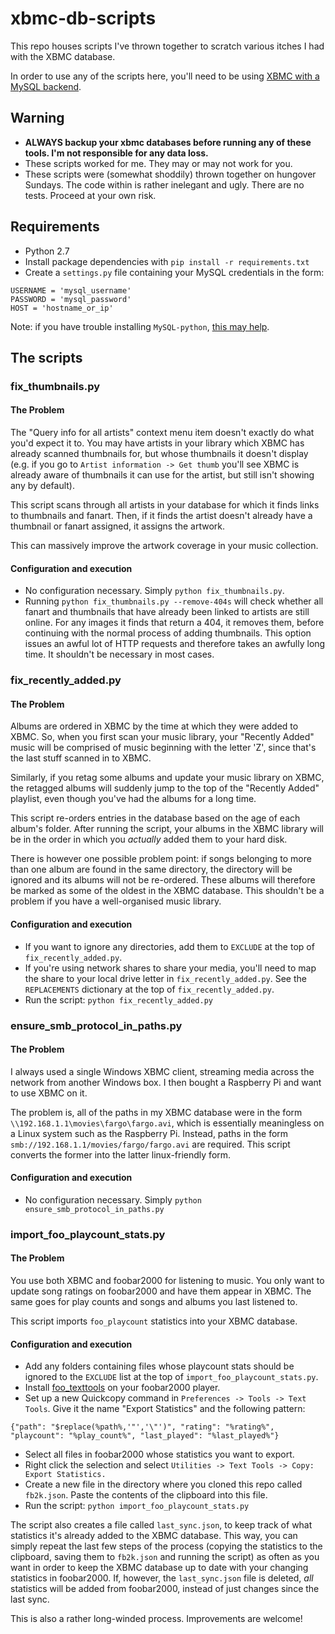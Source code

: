 xbmc-db-scripts
===============

This repo houses scripts I've thrown together to scratch various itches I had with the XBMC database. 

In order to use any of the scripts here, you'll need to be using [XBMC with a MySQL backend](http://wiki.xbmc.org/index.php?title=HOW-TO:Share_libraries_using_MySQL). 

## Warning

* __ALWAYS backup your xbmc databases before running any of these tools. I'm not responsible for any data loss.__
* These scripts worked for me. They may or may not work for you.
* These scripts were (somewhat shoddily) thrown together on hungover Sundays. The code within is rather inelegant and ugly. There are no tests. Proceed at your own risk.

## Requirements

* Python 2.7
* Install package dependencies with `pip install -r requirements.txt`
* Create a `settings.py` file containing your MySQL credentials in the form:

````
USERNAME = 'mysql_username'
PASSWORD = 'mysql_password'
HOST = 'hostname_or_ip'
````

Note: if you have trouble installing `MySQL-python`, [this may help](http://stackoverflow.com/a/7461662/221001).

## The scripts

### fix_thumbnails.py

#### The Problem

The "Query info for all artists" context menu item doesn't exactly do what you'd expect it to. You may have artists in your library which XBMC has already scanned thumbnails for, but whose thumbnails it doesn't display (e.g. if you go to `Artist information -> Get thumb` you'll see XBMC is already aware of thumbnails it can use for the artist, but still isn't showing any by default). 

This script scans through all artists in your database for which it finds links to thumbnails and fanart. Then, if it finds the artist doesn't already have a thumbnail or fanart assigned, it assigns the artwork. 

This can massively improve the artwork coverage in your music collection.

#### Configuration and execution

* No configuration necessary. Simply `python fix_thumbnails.py`.
* Running `python fix_thumbnails.py --remove-404s` will check whether all fanart and thumbnails that have already been linked to artists are still online. For any images it finds that return a 404, it removes them, before continuing with the normal process of adding thumbnails. This option issues an awful lot of HTTP requests and therefore takes an awfully long time. It shouldn't be necessary in most cases.

### fix_recently_added.py

#### The Problem

Albums are ordered in XBMC by the time at which they were added to XBMC. So, when you first scan your music library, your "Recently Added" music will be comprised of music beginning with the letter 'Z', since that's the last stuff scanned in to XBMC. 

Similarly, if you retag some albums and update your music library on XBMC, the retagged albums will suddenly jump to the top of the "Recently Added" playlist, even though you've had the albums for a long time.

This script re-orders entries in the database based on the age of each album's folder. After running the script, your albums in the XBMC library will be in the order in which you _actually_ added them to your hard disk.

There is however one possible problem point: if songs belonging to more than one album are found in the same directory, the directory will be ignored and its albums will not be re-ordered. These albums will therefore be marked as some of the oldest in the XBMC database. This shouldn't be a problem if you have a well-organised music library.

#### Configuration and execution

* If you want to ignore any directories, add them to `EXCLUDE` at the top of `fix_recently_added.py`.
* If you're using network shares to share your media, you'll need to map the share to your local drive letter in `fix_recently_added.py`. See the `REPLACEMENTS` dictionary at the top of `fix_recently_added.py`.
* Run the script: `python fix_recently_added.py`

### ensure_smb_protocol_in_paths.py

#### The Problem

I always used a single Windows XBMC client, streaming media across the network from another Windows box. I then bought a Raspberry Pi and want to use XBMC on it. 

The problem is, all of the paths in my XBMC database were in the form `\\192.168.1.1\movies\fargo\fargo.avi`, which is essentially meaningless on a Linux system such as the Raspberry Pi. Instead, paths in the form `smb://192.168.1.1/movies/fargo/fargo.avi` are required. This script converts the former into the latter linux-friendly form.

#### Configuration and execution

* No configuration necessary. Simply `python ensure_smb_protocol_in_paths.py`

### import_foo_playcount_stats.py

#### The Problem

You use both XBMC and foobar2000 for listening to music. You only want to update song ratings on foobar2000 and have them appear in XBMC. The same goes for play counts and songs and albums you last listened to. 

This script imports `foo_playcount` statistics into your XBMC database. 

#### Configuration and execution

* Add any folders containing files whose playcount stats should be ignored to the `EXCLUDE` list at the top of `import_foo_playcount_stats.py`.
* Install [foo_texttools](http://www.foobar2000.org/components/view/foo_texttools) on your foobar2000 player.
* Set up a new Quickcopy command in `Preferences -> Tools -> Text Tools`. Give it the name "Export Statistics" and the following pattern:

````
{"path": "$replace(%path%,'"','\"')", "rating": "%rating%", "playcount": "%play_count%", "last_played": "%last_played%"}
````

* Select all files in foobar2000 whose statistics you want to export. 
* Right click the selection and select `Utilities -> Text Tools -> Copy: Export Statistics.`
* Create a new file in the directory where you cloned this repo called `fb2k.json`. Paste the contents of the clipboard into this file. 
* Run the script: `python import_foo_playcount_stats.py`

The script also creates a file called `last_sync.json`, to keep track of what statistics it's already added to the XBMC database. This way, you can simply repeat the last few steps of the process (copying the statistics to the clipboard, saving them to `fb2k.json` and running the script) as often as you want in order to keep the XBMC database up to date with your changing statistics in foobar2000. If, however, the `last_sync.json` file is deleted, _all_ statistics will be added from foobar2000, instead of just changes since the last sync.

This is also a rather long-winded process. Improvements are welcome!
